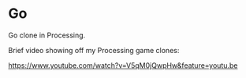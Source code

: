 # Go
Go clone in Processing.

Brief video showing off my Processing game clones:

https://www.youtube.com/watch?v=V5qM0jQwpHw&feature=youtu.be
